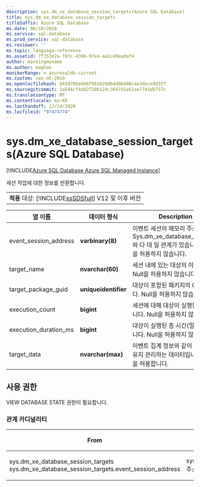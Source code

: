 ```yaml
---
description: sys.dm_xe_database_session_targets(Azure SQL Database)
title: sys.dm_xe_database_session_targets
titleSuffix: Azure SQL Database
ms.date: 06/10/2016
ms.service: sql-database
ms.prod_service: sql-database
ms.reviewer: ''
ms.topic: language-reference
ms.assetid: 7f353e2a-f8fc-4366-97e4-aa1c49eadaf4
author: markingmyname
ms.author: maghan
monikerRange: = azuresqldb-current
ms.custom: seo-dt-2019
ms.openlocfilehash: b65d705e6b6f961629d64d08408c4e3dece9d377
ms.sourcegitcommit: 1a544cf4dd2720b124c3697d1e62ae7741db757c
ms.translationtype: MT
ms.contentlocale: ko-KR
ms.lasthandoff: 12/14/2020
ms.locfileid: "97474774"
---
```

# <a name="sysdm_xe_database_session_targets-azure-sql-database"></a>sys.dm_xe_database_session_targets(Azure SQL Database)
[!INCLUDE[Azure SQL Database Azure SQL Managed Instance](../../includes/applies-to-version/asdb-asdbmi.md)]

  세션 작업에 대한 정보를 반환합니다.  
  
||  
|-|  
|**적용** 대상: [!INCLUDE[ssSDSfull](../../includes/sssdsfull-md.md)] V12 및 이후 버전|  
  
|열 이름|데이터 형식|Description|  
|-----------------|---------------|-----------------|  
|event_session_address|**varbinary(8)**|이벤트 세션의 메모리 주소입니다. Sys.dm_xe_database_sessions와 다 대 일 관계가 있습니다. Null을 허용하지 않습니다.|  
|target_name|**nvarchar(60)**|세션 내에 있는 대상의 이름입니다. Null을 허용하지 않습니다.|  
|target_package_guid|**uniqueidentifier**|대상이 포함된 패키지의 GUID입니다. Null을 허용하지 않습니다.|  
|execution_count|**bigint**|세션에 대해 대상이 실행된 횟수입니다. Null을 허용하지 않습니다.|  
|execution_duration_ms|**bigint**|대상이 실행된 총 시간(밀리초)입니다. Null을 허용하지 않습니다.|  
|target_data|**nvarchar(max)**|이벤트 집계 정보와 같이 대상에서 유지 관리하는 데이터입니다. Null을 허용합니다.|  
  
## <a name="permissions"></a>사용 권한  
 VIEW DATABASE STATE 권한이 필요합니다.  
  
### <a name="relationship-cardinalities"></a>관계 카디널리티  
  
|From|대상|관계|  
|----------|--------|------------------|  
|sys.dm_xe_database_session_targets sys.dm_xe_database_session_targets.event_session_address|sys.dm_xe_database_sessions. 주소|다 대 일|  
  
  
